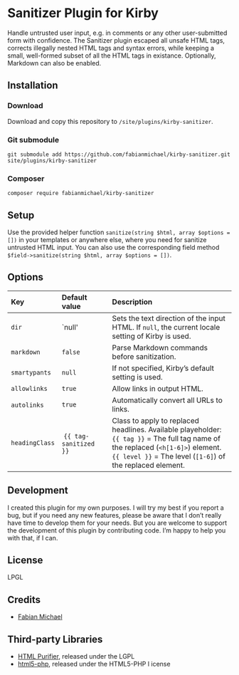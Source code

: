 # Sanitizer Plugin for Kirby

Handle untrusted user input, e.g. in comments or any other user-submitted form with
confidence. The Sanitizer plugin escaped all unsafe HTML tags, corrects illegally
nested HTML tags and syntax errors, while keeping a small, well-formed subset of
all the HTML tags in existance. Optionally, Markdown can also be enabled.

## Installation

### Download

Download and copy this repository to `/site/plugins/kirby-sanitizer`.

### Git submodule

```
git submodule add https://github.com/fabianmichael/kirby-sanitizer.git site/plugins/kirby-sanitizer
```

### Composer

```
composer require fabianmichael/kirby-sanitizer
```

## Setup

Use the provided helper function `sanitize(string $html, array $options = [])` in your
templates or anywhere else, where you need for sanitize untrusted HTML input. You can
also use the corresponding field method `$field->sanitize(string $html, array $options = [])`.

## Options

| Key | Default value | Description |
|:----|:--------------|:------------|
| `dir` | `null' | Sets the text direction of the input HTML. If `null`, the current locale setting of Kirby is used. |
| `markdown` | `false` | Parse Markdown commands before sanitization. |
| `smartypants` | `null` | If not specified, Kirby’s default setting is used. |
| `allowlinks` | `true` | Allow links in output HTML. |
| `autolinks` | `true` | Automatically convert all URLs to links. |
| `headingClass` | `{{ tag-sanitized }}` | Class to apply to replaced headlines. Available playeholder:<br>`{{ tag }}` = The full tag name of the replaced (`<h[1-6]>`) element.<br>`{{ level }}` = The level (`[1-6]`) of the replaced element. |

## Development

I created this plugin for my own purposes. I will try my best if you report a bug, but
if you need any new features, please be aware that I don’t really have time to develop
them for your needs. But you are welcome to support the development of this plugin by
contributing code. I’m happy to help you with that, if I can.

## License

LPGL

## Credits

- [Fabian Michael](https://fabianmichael.de)

## Third-party Libraries

- [HTML Purifier](http://htmlpurifier.org/), released under the LGPL
- [html5-php](http://masterminds.github.io/html5-php/), released under the HTML5-PHP l icense
